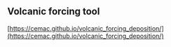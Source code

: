 ## Volcanic forcing tool

[https://cemac.github.io/volcanic_forcing_deposition/](https://cemac.github.io/volcanic_forcing_deposition/)
